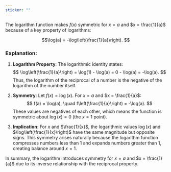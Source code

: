 ```yaml
---
sticker: ""
---
```

The logarithm function makes $f(x)$ symmetric for $x = a$ and $x = \frac{1}{a}$ because of a key property of logarithms:


$$\log(a) = -\log\left(\frac{1}{a}\right).
$$

### Explanation:
1. **Logarithm Property**:
   The logarithmic identity states:
   $$
   \log\left(\frac{1}{a}\right) = \log(1) - \log(a) = 0 - \log(a) = -\log(a).
  $$
   Thus, the logarithm of the reciprocal of a number is the negative of the logarithm of the number itself.

2. **Symmetry**:
   Let $f(x) = \log(x)$. For $x = a$ and $x = \frac{1}{a}$:
   $$
   f(a) = \log(a), \quad f\left(\frac{1}{a}\right) = -\log(a).
  $$
   These values are negatives of each other, which means the function is symmetric about $\log(x) = 0$ (the $x = 1$ point).

3. **Implication**:
   For $x$ and $\frac{1}{x}$, the logarithmic values $\log(x)$ and $\log\left(\frac{1}{x}\right)$ have the same magnitude but opposite signs. This symmetry arises naturally because the logarithm function compresses numbers less than 1 and expands numbers greater than 1, creating balance around $x = 1$.

In summary, the logarithm introduces symmetry for $x = a$ and $x = \frac{1}{a}$ due to its inverse relationship with the reciprocal property.
